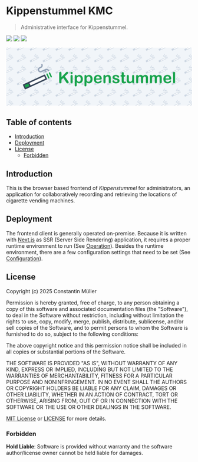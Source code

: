 # Kippenstummel KMC

> Administrative interface for Kippenstummel.

![](https://img.shields.io/badge/React-19-blue?logo=react)
![](https://img.shields.io/badge/Next.js-15-black?logo=next.js)
![](https://img.shields.io/badge/CSS%20Library-Tailwind%20CSS-blue?logo=tailwindcss)

![Banner](./docs/images/banner.svg)

## Table of contents

- [Introduction](#introduction)
- [Deployment](#deployment)
- [License](#license)
  - [Forbidden](#forbidden)

## Introduction

This is the browser based frontend of _Kippenstummel_ for administrators, an
application for collaboratively recording and retrieving the locations of
cigarette vending machines.

## Deployment

The frontend client is generally operated on-premise. Because it is written with
[Next.js](https://nextjs.org/) as SSR (Server Side Rendering) application, it
requires a proper runtime environment to run (See [Operation](docs/operation.md)).
Besides the runtime environment, there are a few configuration settings that need
to be set (See [Configuration](docs/configuration.md)).

## License

Copyright (c) 2025 Constantin Müller

Permission is hereby granted, free of charge, to any person obtaining a copy
of this software and associated documentation files (the "Software"), to deal
in the Software without restriction, including without limitation the rights
to use, copy, modify, merge, publish, distribute, sublicense, and/or sell
copies of the Software, and to permit persons to whom the Software is
furnished to do so, subject to the following conditions:

The above copyright notice and this permission notice shall be included in all
copies or substantial portions of the Software.

THE SOFTWARE IS PROVIDED "AS IS", WITHOUT WARRANTY OF ANY KIND, EXPRESS OR
IMPLIED, INCLUDING BUT NOT LIMITED TO THE WARRANTIES OF MERCHANTABILITY,
FITNESS FOR A PARTICULAR PURPOSE AND NONINFRINGEMENT. IN NO EVENT SHALL THE
AUTHORS OR COPYRIGHT HOLDERS BE LIABLE FOR ANY CLAIM, DAMAGES OR OTHER
LIABILITY, WHETHER IN AN ACTION OF CONTRACT, TORT OR OTHERWISE, ARISING FROM,
OUT OF OR IN CONNECTION WITH THE SOFTWARE OR THE USE OR OTHER DEALINGS IN THE
SOFTWARE.

[MIT License](https://opensource.org/licenses/MIT) or [LICENSE](LICENSE) for
more details.

### Forbidden

**Hold Liable**: Software is provided without warranty and the software
author/license owner cannot be held liable for damages.
